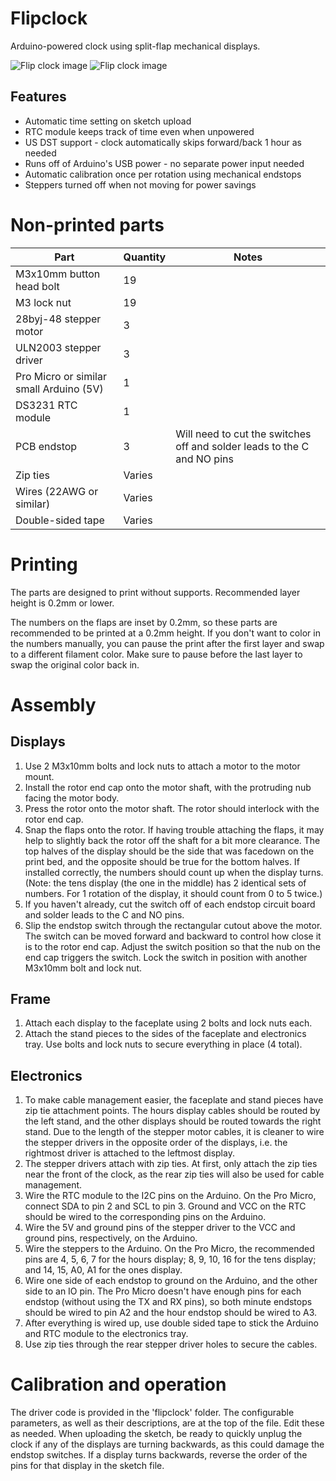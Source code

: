 # Flipclock
Arduino-powered clock using split-flap mechanical displays.

![Flip clock image](images/1.jpg)
![Flip clock image](images/3.jpg)
## Features
- Automatic time setting on sketch upload
- RTC module keeps track of time even when unpowered
- US DST support - clock automatically skips forward/back 1 hour as needed
- Runs off of Arduino's USB power - no separate power input needed
- Automatic calibration once per rotation using mechanical endstops
- Steppers turned off when not moving for power savings

# Non-printed parts
|  Part | Quantity   | Notes  |
|---|---|---|
|  M3x10mm button head bolt | 19  |   |
|  M3 lock nut | 19 |   |
| 28byj-48 stepper motor | 3 |   |
| ULN2003 stepper driver | 3 |   |
| Pro Micro or similar small Arduino (5V) | 1 |
| DS3231 RTC module | 1 |
| PCB endstop | 3 | Will need to cut the switches off and solder leads to the C and NO pins |
| Zip ties | Varies | |
| Wires (22AWG or similar) | Varies | |
| Double-sided tape | Varies | |

# Printing
The parts are designed to print without supports. Recommended layer height is 0.2mm or lower.

The numbers on the flaps are inset by 0.2mm, so these parts are recommended to be printed at a 0.2mm height. If you don't want to color in the numbers manually, you can pause the print after the first layer and swap to a different filament color. Make sure to pause before the last layer to swap the original color back in.

# Assembly
## Displays
1. Use 2 M3x10mm bolts and lock nuts to attach a motor to the motor mount.
1. Install the rotor end cap onto the motor shaft, with the protruding nub facing the motor body.
1. Press the rotor onto the motor shaft. The rotor should interlock with the rotor end cap.
1. Snap the flaps onto the rotor. If having trouble attaching the flaps, it may help to slightly back the rotor off the shaft for a bit more clearance. The top halves of the display should be the side that was facedown on the print bed, and the opposite should be true for the bottom halves. If installed correctly, the numbers should count up when the display turns. (Note: the tens display (the one in the middle) has 2 identical sets of numbers. For 1 rotation of the display, it should count from 0 to 5 twice.)
1. If you haven't already, cut the switch off of each endstop circuit board and solder leads to the C and NO pins.
1. Slip the endstop switch through the rectangular cutout above the motor. The switch can be moved forward and backward to control how close it is to the rotor end cap. Adjust the switch position so that the nub on the end cap triggers the switch. Lock the switch in position with another M3x10mm bolt and lock nut.

## Frame
1. Attach each display to the faceplate using 2 bolts and lock nuts each.
1. Attach the stand pieces to the sides of the faceplate and electronics tray. Use bolts and lock nuts to secure everything in place (4 total).

## Electronics
1. To make cable management easier, the faceplate and stand pieces have zip tie attachment points. The hours display cables should be routed by the left stand, and the other displays should be routed towards the right stand. Due to the length of the stepper motor cables, it is cleaner to wire the stepper drivers in the opposite order of the displays, i.e. the rightmost driver is attached to the leftmost display.
1. The stepper drivers attach with zip ties. At first, only attach the zip ties near the front of the clock, as the rear zip ties will also be used for cable management.
1. Wire the RTC module to the I2C pins on the Arduino. On the Pro Micro, connect SDA to pin 2 and SCL to pin 3. Ground and VCC on the RTC should be wired to the corresponding pins on the Arduino.
1. Wire the 5V and ground pins of the stepper driver to the VCC and ground pins, respectively, on the Arduino.
1. Wire the steppers to the Arduino. On the Pro Micro, the recommended pins are 4, 5, 6, 7 for the hours display; 8, 9, 10, 16 for the tens display; and 14, 15, A0, A1 for the ones display.
1. Wire one side of each endstop to ground on the Arduino, and the other side to an IO pin. The Pro Micro doesn't have enough pins for each endstop (without using the TX and RX pins), so both minute endstops should be wired to pin A2 and the hour endstop should be wired to A3.
1. After everything is wired up, use double sided tape to stick the Arduino and RTC module to the electronics tray.
1. Use zip ties through the rear stepper driver holes to secure the cables.

# Calibration and operation
The driver code is provided in the 'flipclock' folder. The configurable parameters, as well as their descriptions, are at the top of the file. Edit these as needed. When uploading the sketch, be ready to quickly unplug the clock if any of the displays are turning backwards, as this could damage the endstop switches. If a display turns backwards, reverse the order of the pins for that display in the sketch file.
